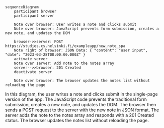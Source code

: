 ````mermaid
sequenceDiagram
    participant browser
    participant server

    Note over browser: User writes a note and clicks submit
    Note over browser: JavaScript prevents form submission, creates a new note, and updates the DOM

    browser->>server: POST https://studies.cs.helsinki.fi/exampleapp/new_note_spa
    Note right of browser: JSON Data: { "content": "user input", "date": "2023-03-28T00:00:00.000Z" }
    activate server
    Note over server: Add note to the notes array
    server-->>browser: 201 Created
    deactivate server

    Note over browser: The browser updates the notes list without reloading the page
````
In this diagram, the user writes a note and clicks submit in the single-page version of the app. The JavaScript code prevents the traditional form submission, creates a new note, and updates the DOM. The browser then sends a POST request to the server with the new note in JSON format. The server adds the note to the notes array and responds with a 201 Created status. The browser updates the notes list without reloading the page.
